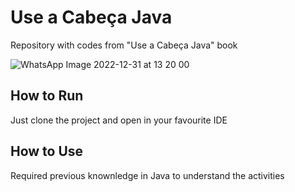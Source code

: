 <h1>Use a Cabeça Java</h1>
<p>Repository with codes from "Use a Cabeça Java" book</p>

![WhatsApp Image 2022-12-31 at 13 20 00](https://user-images.githubusercontent.com/86252346/210149541-eb6f2ca2-e08d-4f72-ba30-2b51c5d46a44.jpeg)

<h2>How to Run</h2>
<p>Just clone the project and open in your favourite IDE</p>
<h2>How to Use</h2>
<p>Required previous knownledge in Java to understand the activities</p>
